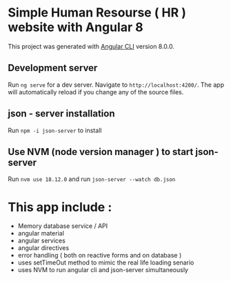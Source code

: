 # Simple Human Resourse ( HR ) website with Angular 8

This project was generated with [Angular CLI](https://github.com/angular/angular-cli) version 8.0.0.

## Development server

Run `ng serve` for a dev server. Navigate to `http://localhost:4200/`. The app will automatically reload if you change any of the source files.

## json - server installation 

Run `npm -i json-server` to install

## Use NVM (node version manager ) to start json-server

Run `nvm use 18.12.0` and run `json-server --watch db.json`

# This app include :
- Memory database service / API
- angular material
- angular services
- angular directives
- error handling ( both on reactive forms and on database )
- uses setTimeOut method to mimic the real life loading senario
- uses NVM to run angular cli and json-server simultaneously
